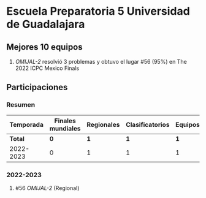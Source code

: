 # Escuela Preparatoria 5 Universidad de Guadalajara

## Mejores 10 equipos

1. _OMIJAL-2_ resolvió 3 problemas y obtuvo el lugar #56 (95%) en The 2022 ICPC Mexico Finals

## Participaciones

### Resumen

| Temporada | Finales mundiales | Regionales | Clasificatorios | Equipos |
| --- | --- | --- | --- | --- |
| **Total** | **0** | **1** | **1** | **1** |
| 2022-2023 | 0 | 1 | 1 | 1 |

### 2022-2023

1. #56 _OMIJAL-2_ (Regional)



